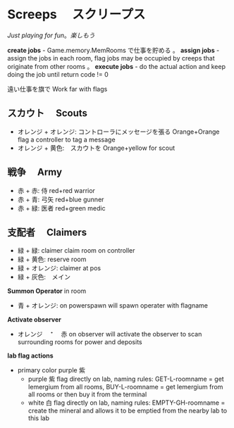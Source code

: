 # Screeps 　スクリープス

_Just playing for fun_。_楽しもう_

**create jobs** - Game.memory.MemRooms で仕事を貯める
。
**assign jobs** - assign the jobs in each room, flag jobs may be occupied by creeps that originate from other rooms
。
**execute jobs** - do the actual action and keep doing the job until return code != 0

遠い仕事を旗で Work far with flags

## スカウト　 Scouts

-   オレンジ + オレンジ: コントローラにメッセージを張る Orange+Orange flag a controller to tag a message
-   オレンジ + 黄色:　スカウトを Orange+yellow for scout

## 戦争　 Army

-   赤 + 赤: 侍 red+red warrior
-   赤 + 青: 弓矢 red+blue gunner
-   赤 + 緑: 医者 red+green medic

## 支配者　 Claimers

-   緑 + 緑: claimer claim room on controller
-   緑 + 黄色: reserve room
-   緑 + オレンジ: claimer at pos
-   緑 + 灰色:　メイン

**Summon Operator** in room

-   青 + オレンジ: on powerspawn will spawn operater with flagname

**Activate observer**

-   オレンジ　 ⁺ 　赤 on observer will activate the observer to scan surrounding rooms for power and deposits

**lab flag actions**

-   primary color purple 紫
    -   purple 紫 flag directly on lab, naming rules: GET-L-roomname = get lemergium from all rooms, BUY-L-roomname = get lemergium from all rooms or then buy it from the terminal
    -   white 白 flag directly on lab, naming rules: EMPTY-GH-roomname = create the mineral and allows it to be emptied from the nearby lab to this lab
